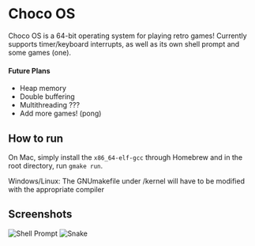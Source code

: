 # Choco OS

Choco OS is a 64-bit operating system for playing retro games! Currently supports timer/keyboard interrupts, as well as its own shell prompt and some games (one).

#### Future Plans
- Heap memory
- Double buffering
- Multithreading ???
- Add more games! (pong)



## How to run
On Mac, simply install the `x86_64-elf-gcc` through Homebrew and in the root directory, run `gmake run`.

Windows/Linux: The GNUmakefile under /kernel will have to be modified with the appropriate compiler

## Screenshots
![Shell Prompt](https://github.com/inkitori/choco-os/assets/52297896/e334bb77-5e23-45cb-9864-fb299064e27c "Shell Prompt")
![Snake](https://github.com/inkitori/choco-os/assets/52297896/a19c4a7b-0c7e-4265-b0c4-794128d6861d "Snake")
